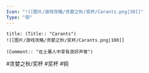 ```yaml
---
Icon: "![[图片/游戏攻略/贪婪之秋/奖杯/Carants.png|30]]"
Type: "铜"
---
```

```ad-common-bronze-trophy
title: (Title:: "Carants")
![[图片/游戏攻略/贪婪之秋/奖杯/Carants.png|100]]

(Comment:: "在土著人中享有良好声誉")
```

#贪婪之秋/奖杯 #奖杯 #铜
